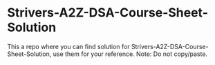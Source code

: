 # Strivers-A2Z-DSA-Course-Sheet-Solution

This a repo where you can find solution for Strivers-A2Z-DSA-Course-Sheet-Solution, use them for your reference. 
Note: Do not copy/paste.
